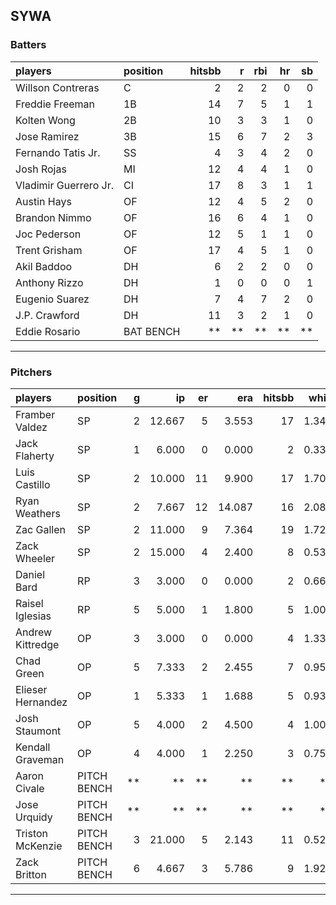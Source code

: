 ## SYWA

### Batters

 
|players               |position  | hitsbb|  r| rbi| hr| sb| 
|:---------------------|:---------|------:|--:|---:|--:|--:| 
|Willson Contreras     |C         |      2|  2|   2|  0|  0| 
|Freddie Freeman       |1B        |     14|  7|   5|  1|  1| 
|Kolten Wong           |2B        |     10|  3|   3|  1|  0| 
|Jose Ramirez          |3B        |     15|  6|   7|  2|  3| 
|Fernando Tatis Jr.    |SS        |      4|  3|   4|  2|  0| 
|Josh Rojas            |MI        |     12|  4|   4|  1|  0| 
|Vladimir Guerrero Jr. |CI        |     17|  8|   3|  1|  1| 
|Austin Hays           |OF        |     12|  4|   5|  2|  0| 
|Brandon Nimmo         |OF        |     16|  6|   4|  1|  0| 
|Joc Pederson          |OF        |     12|  5|   1|  1|  0| 
|Trent Grisham         |OF        |     17|  4|   5|  1|  0| 
|Akil Baddoo           |DH        |      6|  2|   2|  0|  0| 
|Anthony Rizzo         |DH        |      1|  0|   0|  0|  1| 
|Eugenio Suarez        |DH        |      7|  4|   7|  2|  0| 
|J.P. Crawford         |DH        |     11|  3|   2|  1|  0| 
|Eddie Rosario         |BAT BENCH |     **| **|  **| **| **| 


* * *

### Pitchers

 
|players           |position    |  g|     ip| er|    era| hitsbb|  whip| so|  w| sv| 
|:-----------------|:-----------|--:|------:|--:|------:|------:|-----:|--:|--:|--:| 
|Framber Valdez    |SP          |  2| 12.667|  5|  3.553|     17| 1.342| 15|  1|  0| 
|Jack Flaherty     |SP          |  1|  6.000|  0|  0.000|      2| 0.333|  5|  1|  0| 
|Luis Castillo     |SP          |  2| 10.000| 11|  9.900|     17| 1.700| 10|  0|  0| 
|Ryan Weathers     |SP          |  2|  7.667| 12| 14.087|     16| 2.087|  8|  0|  0| 
|Zac Gallen        |SP          |  2| 11.000|  9|  7.364|     19| 1.727| 12|  0|  0| 
|Zack Wheeler      |SP          |  2| 15.000|  4|  2.400|      8| 0.533| 17|  1|  0| 
|Daniel Bard       |RP          |  3|  3.000|  0|  0.000|      2| 0.667|  4|  0|  3| 
|Raisel Iglesias   |RP          |  5|  5.000|  1|  1.800|      5| 1.000|  9|  0|  3| 
|Andrew Kittredge  |OP          |  3|  3.000|  0|  0.000|      4| 1.333|  6|  1|  0| 
|Chad Green        |OP          |  5|  7.333|  2|  2.455|      7| 0.955|  9|  3|  0| 
|Elieser Hernandez |OP          |  1|  5.333|  1|  1.688|      5| 0.938|  4|  0|  0| 
|Josh Staumont     |OP          |  5|  4.000|  2|  4.500|      4| 1.000|  6|  1|  0| 
|Kendall Graveman  |OP          |  4|  4.000|  1|  2.250|      3| 0.750|  4|  0|  0| 
|Aaron Civale      |PITCH BENCH | **|     **| **|     **|     **|    **| **| **| **| 
|Jose Urquidy      |PITCH BENCH | **|     **| **|     **|     **|    **| **| **| **| 
|Triston McKenzie  |PITCH BENCH |  3| 21.000|  5|  2.143|     11| 0.524| 20|  1|  0| 
|Zack Britton      |PITCH BENCH |  6|  4.667|  3|  5.786|      9| 1.929|  4|  0|  1| 


* * *


